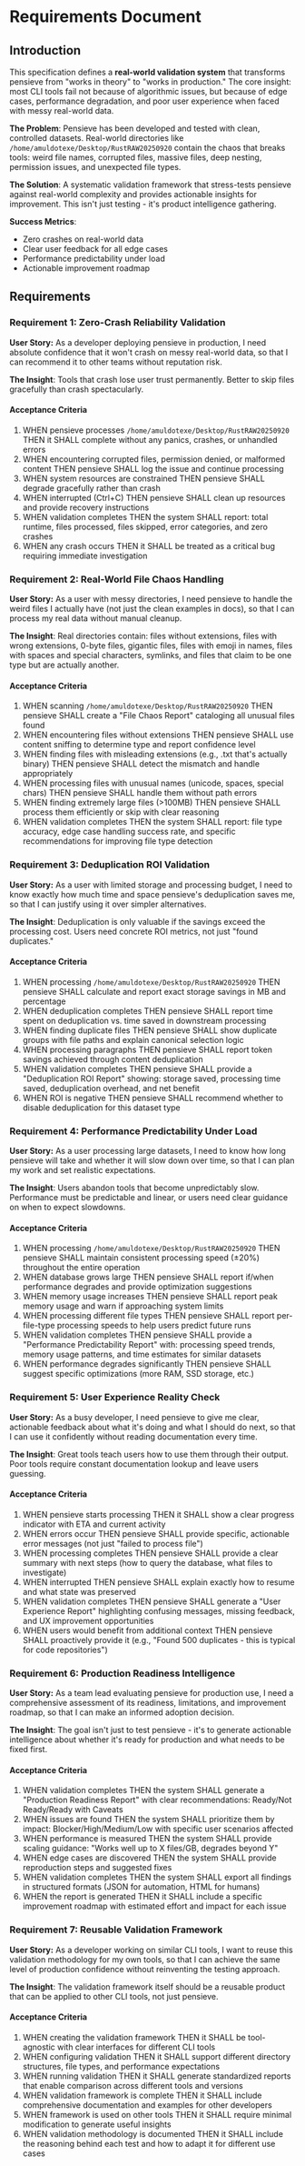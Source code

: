 # Requirements Document

## Introduction

This specification defines a **real-world validation system** that transforms pensieve from "works in theory" to "works in production." The core insight: most CLI tools fail not because of algorithmic issues, but because of edge cases, performance degradation, and poor user experience when faced with messy real-world data.

**The Problem**: Pensieve has been developed and tested with clean, controlled datasets. Real-world directories like `/home/amuldotexe/Desktop/RustRAW20250920` contain the chaos that breaks tools: weird file names, corrupted files, massive files, deep nesting, permission issues, and unexpected file types.

**The Solution**: A systematic validation framework that stress-tests pensieve against real-world complexity and provides actionable insights for improvement. This isn't just testing - it's product intelligence gathering.

**Success Metrics**: 
- Zero crashes on real-world data
- Clear user feedback for all edge cases  
- Performance predictability under load
- Actionable improvement roadmap

## Requirements

### Requirement 1: Zero-Crash Reliability Validation

**User Story:** As a developer deploying pensieve in production, I need absolute confidence that it won't crash on messy real-world data, so that I can recommend it to other teams without reputation risk.

**The Insight**: Tools that crash lose user trust permanently. Better to skip files gracefully than crash spectacularly.

#### Acceptance Criteria

1. WHEN pensieve processes `/home/amuldotexe/Desktop/RustRAW20250920` THEN it SHALL complete without any panics, crashes, or unhandled errors
2. WHEN encountering corrupted files, permission denied, or malformed content THEN pensieve SHALL log the issue and continue processing
3. WHEN system resources are constrained THEN pensieve SHALL degrade gracefully rather than crash
4. WHEN interrupted (Ctrl+C) THEN pensieve SHALL clean up resources and provide recovery instructions
5. WHEN validation completes THEN the system SHALL report: total runtime, files processed, files skipped, error categories, and zero crashes
6. WHEN any crash occurs THEN it SHALL be treated as a critical bug requiring immediate investigation

### Requirement 2: Real-World File Chaos Handling

**User Story:** As a user with messy directories, I need pensieve to handle the weird files I actually have (not just the clean examples in docs), so that I can process my real data without manual cleanup.

**The Insight**: Real directories contain: files without extensions, files with wrong extensions, 0-byte files, gigantic files, files with emoji in names, files with spaces and special characters, symlinks, and files that claim to be one type but are actually another.

#### Acceptance Criteria

1. WHEN scanning `/home/amuldotexe/Desktop/RustRAW20250920` THEN pensieve SHALL create a "File Chaos Report" cataloging all unusual files found
2. WHEN encountering files without extensions THEN pensieve SHALL use content sniffing to determine type and report confidence level
3. WHEN finding files with misleading extensions (e.g., .txt that's actually binary) THEN pensieve SHALL detect the mismatch and handle appropriately
4. WHEN processing files with unusual names (unicode, spaces, special chars) THEN pensieve SHALL handle them without path errors
5. WHEN finding extremely large files (>100MB) THEN pensieve SHALL process them efficiently or skip with clear reasoning
6. WHEN validation completes THEN the system SHALL report: file type accuracy, edge case handling success rate, and specific recommendations for improving file type detection

### Requirement 3: Deduplication ROI Validation

**User Story:** As a user with limited storage and processing budget, I need to know exactly how much time and space pensieve's deduplication saves me, so that I can justify using it over simpler alternatives.

**The Insight**: Deduplication is only valuable if the savings exceed the processing cost. Users need concrete ROI metrics, not just "found duplicates."

#### Acceptance Criteria

1. WHEN processing `/home/amuldotexe/Desktop/RustRAW20250920` THEN pensieve SHALL calculate and report exact storage savings in MB and percentage
2. WHEN deduplication completes THEN pensieve SHALL report time spent on deduplication vs. time saved in downstream processing
3. WHEN finding duplicate files THEN pensieve SHALL show duplicate groups with file paths and explain canonical selection logic
4. WHEN processing paragraphs THEN pensieve SHALL report token savings achieved through content deduplication
5. WHEN validation completes THEN pensieve SHALL provide a "Deduplication ROI Report" showing: storage saved, processing time saved, deduplication overhead, and net benefit
6. WHEN ROI is negative THEN pensieve SHALL recommend whether to disable deduplication for this dataset type

### Requirement 4: Performance Predictability Under Load

**User Story:** As a user processing large datasets, I need to know how long pensieve will take and whether it will slow down over time, so that I can plan my work and set realistic expectations.

**The Insight**: Users abandon tools that become unpredictably slow. Performance must be predictable and linear, or users need clear guidance on when to expect slowdowns.

#### Acceptance Criteria

1. WHEN processing `/home/amuldotexe/Desktop/RustRAW20250920` THEN pensieve SHALL maintain consistent processing speed (±20%) throughout the entire operation
2. WHEN database grows large THEN pensieve SHALL report if/when performance degrades and provide optimization suggestions
3. WHEN memory usage increases THEN pensieve SHALL report peak memory usage and warn if approaching system limits
4. WHEN processing different file types THEN pensieve SHALL report per-file-type processing speeds to help users predict future runs
5. WHEN validation completes THEN pensieve SHALL provide a "Performance Predictability Report" with: processing speed trends, memory usage patterns, and time estimates for similar datasets
6. WHEN performance degrades significantly THEN pensieve SHALL suggest specific optimizations (more RAM, SSD storage, etc.)

### Requirement 5: User Experience Reality Check

**User Story:** As a busy developer, I need pensieve to give me clear, actionable feedback about what it's doing and what I should do next, so that I can use it confidently without reading documentation every time.

**The Insight**: Great tools teach users how to use them through their output. Poor tools require constant documentation lookup and leave users guessing.

#### Acceptance Criteria

1. WHEN pensieve starts processing THEN it SHALL show a clear progress indicator with ETA and current activity
2. WHEN errors occur THEN pensieve SHALL provide specific, actionable error messages (not just "failed to process file")
3. WHEN processing completes THEN pensieve SHALL provide a clear summary with next steps (how to query the database, what files to investigate)
4. WHEN interrupted THEN pensieve SHALL explain exactly how to resume and what state was preserved
5. WHEN validation completes THEN pensieve SHALL generate a "User Experience Report" highlighting confusing messages, missing feedback, and UX improvement opportunities
6. WHEN users would benefit from additional context THEN pensieve SHALL proactively provide it (e.g., "Found 500 duplicates - this is typical for code repositories")

### Requirement 6: Production Readiness Intelligence

**User Story:** As a team lead evaluating pensieve for production use, I need a comprehensive assessment of its readiness, limitations, and improvement roadmap, so that I can make an informed adoption decision.

**The Insight**: The goal isn't just to test pensieve - it's to generate actionable intelligence about whether it's ready for production and what needs to be fixed first.

#### Acceptance Criteria

1. WHEN validation completes THEN the system SHALL generate a "Production Readiness Report" with clear recommendations: Ready/Not Ready/Ready with Caveats
2. WHEN issues are found THEN the system SHALL prioritize them by impact: Blocker/High/Medium/Low with specific user scenarios affected
3. WHEN performance is measured THEN the system SHALL provide scaling guidance: "Works well up to X files/GB, degrades beyond Y"
4. WHEN edge cases are discovered THEN the system SHALL provide reproduction steps and suggested fixes
5. WHEN validation completes THEN the system SHALL export all findings in structured formats (JSON for automation, HTML for humans)
6. WHEN the report is generated THEN it SHALL include a specific improvement roadmap with estimated effort and impact for each issue

### Requirement 7: Reusable Validation Framework

**User Story:** As a developer working on similar CLI tools, I want to reuse this validation methodology for my own tools, so that I can achieve the same level of production confidence without reinventing the testing approach.

**The Insight**: The validation framework itself should be a reusable product that can be applied to other CLI tools, not just pensieve.

#### Acceptance Criteria

1. WHEN creating the validation framework THEN it SHALL be tool-agnostic with clear interfaces for different CLI tools
2. WHEN configuring validation THEN it SHALL support different directory structures, file types, and performance expectations
3. WHEN running validation THEN it SHALL generate standardized reports that enable comparison across different tools and versions
4. WHEN validation framework is complete THEN it SHALL include comprehensive documentation and examples for other developers
5. WHEN framework is used on other tools THEN it SHALL require minimal modification to generate useful insights
6. WHEN validation methodology is documented THEN it SHALL include the reasoning behind each test and how to adapt it for different use cases